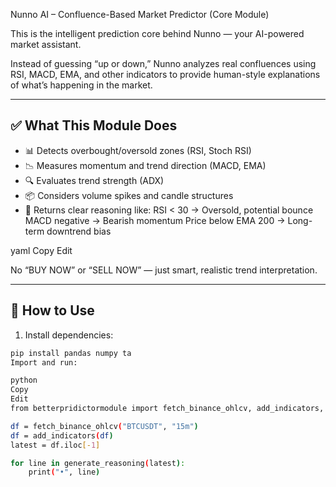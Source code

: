  Nunno AI – Confluence-Based Market Predictor (Core Module)

This is the intelligent prediction core behind Nunno — your AI-powered market assistant.

Instead of guessing “up or down,” Nunno analyzes real confluences using RSI, MACD, EMA, and other indicators to provide human-style explanations of what’s happening in the market.

---

## ✅ What This Module Does

- 📊 Detects overbought/oversold zones (RSI, Stoch RSI)
- 📉 Measures momentum and trend direction (MACD, EMA)
- 🔍 Evaluates trend strength (ADX)
- 📦 Considers volume spikes and candle structures
- 🧠 Returns clear reasoning like:
RSI < 30 → Oversold, potential bounce
MACD negative → Bearish momentum
Price below EMA 200 → Long-term downtrend bias

yaml
Copy
Edit

No “BUY NOW” or “SELL NOW” — just smart, realistic trend interpretation.

---

## 🚀 How to Use

1. Install dependencies:

```bash
pip install pandas numpy ta
Import and run:

python
Copy
Edit
from betterpridictormodule import fetch_binance_ohlcv, add_indicators, generate_reasoning

df = fetch_binance_ohlcv("BTCUSDT", "15m")
df = add_indicators(df)
latest = df.iloc[-1]

for line in generate_reasoning(latest):
    print("•", line)
